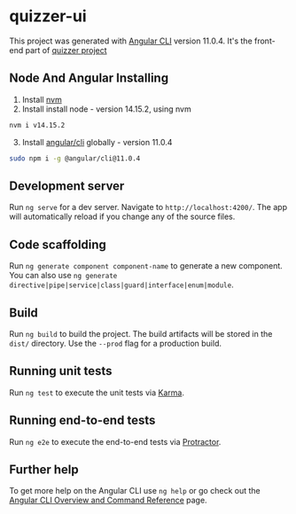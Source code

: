 # quizzer-ui

This project was generated with [Angular CLI](https://github.com/angular/angular-cli) version 11.0.4. It's the front-end
part of [quizzer project](https://github.com/AlexKruhlov/quzzer)

## Node And Angular Installing

1. Install [nvm](https://github.com/nvm-sh/nvm/blob/master/README.md)
2. Install install node - version 14.15.2, using nvm

```bash
nvm i v14.15.2
```

3. Install [angular/cli](https://cli.angular.io/) globally - version 11.0.4

```bash
sudo npm i -g @angular/cli@11.0.4
```

## Development server

Run `ng serve` for a dev server. Navigate to `http://localhost:4200/`. The app will automatically reload if you change
any of the source files.

## Code scaffolding

Run `ng generate component component-name` to generate a new component. You can also
use `ng generate directive|pipe|service|class|guard|interface|enum|module`.

## Build

Run `ng build` to build the project. The build artifacts will be stored in the `dist/` directory. Use the `--prod` flag
for a production build.

## Running unit tests

Run `ng test` to execute the unit tests via [Karma](https://karma-runner.github.io).

## Running end-to-end tests

Run `ng e2e` to execute the end-to-end tests via [Protractor](http://www.protractortest.org/).

## Further help

To get more help on the Angular CLI use `ng help` or go check out
the [Angular CLI Overview and Command Reference](https://angular.io/cli) page.
